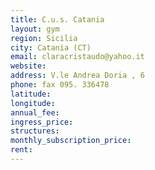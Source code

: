 ```yaml
---
title: C.u.s. Catania
layout: gym
region: Sicilia
city: Catania (CT)
email: claracristaudo@yahoo.it
website: 
address: V.le Andrea Doria , 6
phone: fax 095. 336478
latitude: 
longitude: 
annual_fee: 
ingress_price: 
structures: 
monthly_subscription_price: 
rent: 
---
```



